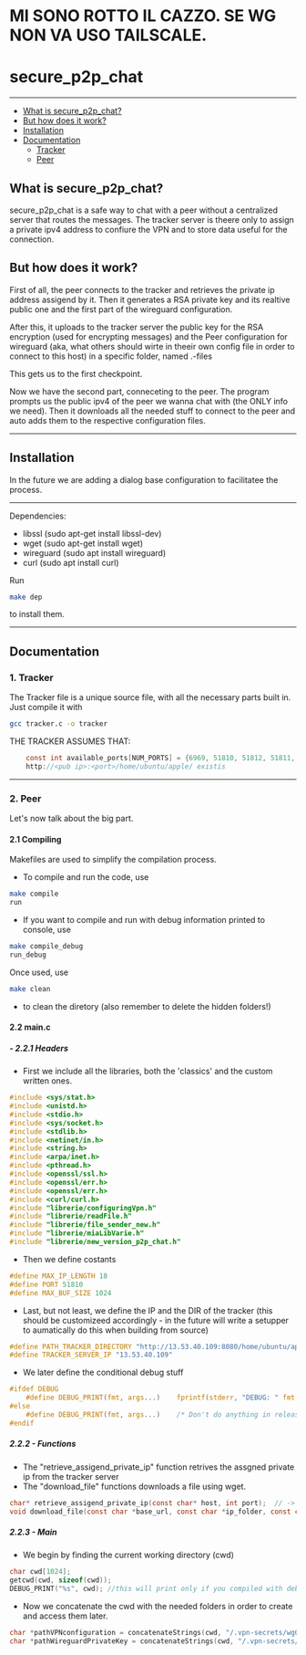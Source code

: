#  MI SONO ROTTO IL CAZZO. SE WG NON VA USO TAILSCALE.

# secure_p2p_chat
-----
- [What is secure_p2p_chat?](https://github.com/gabricampaa/secur_p2p_chat/tree/main?tab=readme-ov-file#what-is-secure_p2p_chat)
- [But how does it work?](https://github.com/gabricampaa/secur_p2p_chat/tree/main?tab=readme-ov-file#but-how-does-it-work)
- [Installation](https://github.com/gabricampaa/secur_p2p_chat/tree/main?tab=readme-ov-file#installation)
- [Documentation](https://github.com/gabricampaa/secur_p2p_chat/tree/main?tab=readme-ov-file#documentation)
  - [Tracker](https://github.com/gabricampaa/secur_p2p_chat/tree/main?tab=readme-ov-file#1-tracker)
  - [Peer](https://github.com/gabricampaa/secur_p2p_chat/tree/main#2-peer)


## What is secure_p2p_chat?

secure_p2p_chat is a safe way to chat with a peer without a centralized server that routes the messages. The tracker server is theere only to assign a private ipv4 address to confiure the VPN and to store data useful for the connection.

## But how does it work?

First of all, the peer connects to the tracker and retrieves the private ip address assigend by it. Then it generates a RSA private key and its realtive public one and the first part of the wireguard configuration.

After this, it uploads to the tracker server the public key for the RSA encryption (used for encrypting messages) and the Peer configuration for wireguard (aka, what others should wirte in theeir own config file in order to connect to this host) in a specific folder, named .<host-pub-ipv4>-files

This gets us to the first checkpoint.

Now we have the second part, conneceting to the peer. The program prompts us the public ipv4 of the peer we wanna chat with (the ONLY info we need). Then it downloads all the needed stuff to connect to the peer and auto adds them to the respective  configuration files.

-----
## Installation


In the future we are adding a dialog base configuration to facilitatee the process.

--------
Dependencies:
- libssl (sudo apt-get install libssl-dev)
- wget (sudo apt-get install wget)
- wireguard (sudo apt install wireguard)
- curl  (sudo apt install curl)

Run
```bash
make dep
```
 to install them.
____

## Documentation

### 1. Tracker

The Tracker file is a unique source file, with all the necessary parts built in. Just compile it with 
```bash
gcc tracker.c -o tracker
```

THE TRACKER ASSUMES THAT:

```C
    const int available_ports[NUM_PORTS] = {6969, 51810, 51812, 51811, 8080};
    http://<pub ip>:<port>/home/ubuntu/apple/ existis
```
-------------
### 2. Peer
Let's now talk about the big part. 

#### 2.1 Compiling
Makefiles are used to simplify the compilation process. 
- To compile and run the code, use

```bash
make compile
run
```

- If you want to compile and run with debug information printed to console, use

```bash
make compile_debug
run_debug
```

Once used, use 
```bash
make clean
```
- to clean the diretory (also remember to delete the hidden folders!)

#### 2.2 main.c
##### - 2.2.1 Headers
- First we include all the libraries, both the 'classics' and the custom written ones.
```C
#include <sys/stat.h>
#include <unistd.h>
#include <stdio.h>
#include <sys/socket.h>
#include <stdlib.h>
#include <netinet/in.h>
#include <string.h>
#include <arpa/inet.h>
#include <pthread.h>
#include <openssl/ssl.h>
#include <openssl/err.h>
#include <openssl/err.h>
#include <curl/curl.h>
#include "librerie/configuringVpn.h"
#include "librerie/readFile.h"
#include "librerie/file_sender_new.h"
#include "librerie/miaLibVarie.h"
#include "librerie/new_version_p2p_chat.h"
```
- Then we define costants
```C
#define MAX_IP_LENGTH 18
#define PORT 51810
#define MAX_BUF_SIZE 1024
```
- Last, but not least, we define the IP and the DIR of the tracker (this should be customizeed accordingly - in the future will write a setupper to aumatically do this when building from source)
```C
#define PATH_TRACKER_DIRECTORY "http://13.53.40.109:8080/home/ubuntu/apple/"
#define TRACKER_SERVER_IP "13.53.40.109"
```
- We later define the conditional debug stuff

```C
#ifdef DEBUG
    #define DEBUG_PRINT(fmt, args...)    fprintf(stderr, "DEBUG: " fmt, ## args)
#else
    #define DEBUG_PRINT(fmt, args...)    /* Don't do anything in release builds */
#endif

```

##### 2.2.2 - Functions
- The "retrieve_assigend_private_ip" function retrives the assgned private ip from the tracker server
- The "download_file" functions downloads a file using wget.
```C
char* retrieve_assigend_private_ip(const char* host, int port);  // -> from the tracker server
void download_file(const char *base_url, const char *ip_folder, const char *filename); // -> from the tracker server
```

##### 2.2.3 - Main
- We begin by finding the current working directory (cwd)
```C
char cwd[1024];
getcwd(cwd, sizeof(cwd));
DEBUG_PRINT("%s", cwd); //this will print only if you compiled with debug. 
```
- Now we concatenate the cwd with the needed folders in order to create and access them later.
```C
char *pathVPNconfiguration = concatenateStrings(cwd, "/.vpn-secrets/wg0_vpn.conf");
char *pathWireguardPrivateKey = concatenateStrings(cwd, "/.vpn-secrets/privatekey");
```


